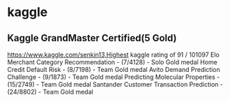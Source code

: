 # kaggle
## Kaggle GrandMaster Certified(5 Gold)
https://www.kaggle.com/senkin13,Highest kaggle rating of 91 / 101097
Elo Merchant Category Recommendation - (7/4128) - Solo Gold medal 
Home Credit Default Risk - (8/7198) - Team Gold medal 
Avito Demand Prediction Challenge - (9/1873) - Team Gold medal 
Predicting Molecular Properties - (15/2749) - Team Gold medal 
Santander Customer Transaction Prediction - (24/8802) - Team Gold medal
